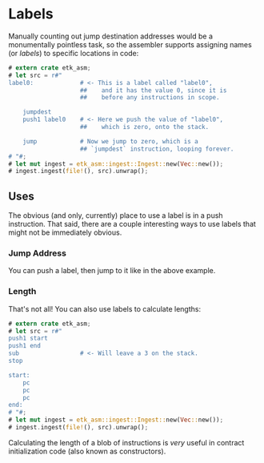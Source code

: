 # Labels

Manually counting out jump destination addresses would be a monumentally pointless task, so the assembler supports assigning names (or _labels_) to specific locations in code:

```rust
# extern crate etk_asm;
# let src = r#"
label0:             # <- This is a label called "label0",
                    ##    and it has the value 0, since it is
                    ##    before any instructions in scope.

    jumpdest
    push1 label0    # <- Here we push the value of "label0",
                    ##    which is zero, onto the stack.

    jump            # Now we jump to zero, which is a
                    ## `jumpdest` instruction, looping forever.
# "#;
# let mut ingest = etk_asm::ingest::Ingest::new(Vec::new());
# ingest.ingest(file!(), src).unwrap();
```

## Uses

The obvious (and only, currently) place to use a label is in a push instruction. That said, there are a couple interesting ways to use labels that might not be immediately obvious.

### Jump Address

You can push a label, then jump to it like in the above example.

### Length

That's not all! You can also use labels to calculate lengths:

```rust
# extern crate etk_asm;
# let src = r#"
push1 start
push1 end
sub                 # <- Will leave a 3 on the stack.
stop

start:
    pc
    pc
    pc
end:
# "#;
# let mut ingest = etk_asm::ingest::Ingest::new(Vec::new());
# ingest.ingest(file!(), src).unwrap();
```

Calculating the length of a blob of instructions is _very_ useful in contract initialization code (also known as constructors).
